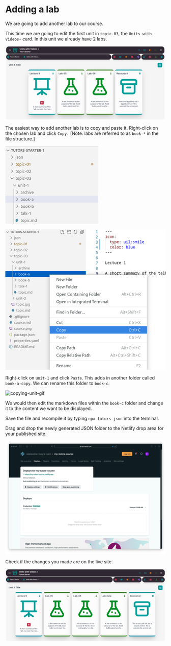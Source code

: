 # Adding a lab

We are going to add another lab to our course. 

This time we are going to edit the first unit in `topic-03`, the `Units with Videos+` card. In this unit we already have 2 labs.

![topic2-units](img/lab1.png)

The easiest way to add another lab is to copy and paste it.  Right-click on the chosen lab and click `Copy.` [Note: labs are referred to as `book-*` in the file structure.]

![topic3-labs](img/lab2.png)

![topic3-labs2](img/lab3.png)

Right-click on `unit-1` and click `Paste`. This adds in another folder called `book-a-copy`. We can rename this folder to `book-c`. 

![copying-unit-gif](img/units4.gif)

We would then edit the markdown files within the `book-c` folder and change it to the content we want to be displayed.

Save the file and recompile it by typing `npx tutors-json` into the terminal. 

Drag and drop the newly generated JSON folder to the Netlify drop area for your published site. 

![netlify-deploys](img/21.png)

Check if the changes you made are on the live site.

![updated-site](img/lab6.png)